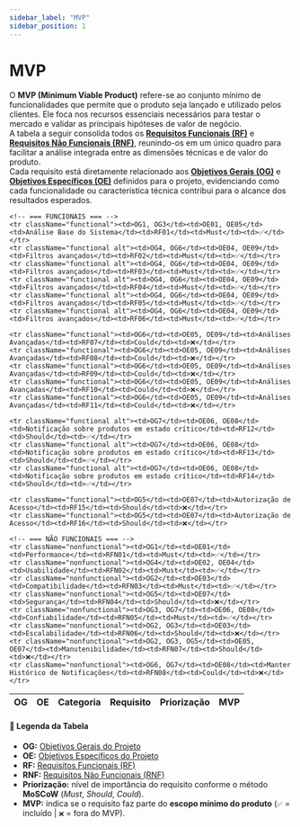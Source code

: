 ```yaml
---
sidebar_label: "MVP"
sidebar_position: 1
---
```


# MVP

O **MVP (Minimum Viable Product)** refere-se ao conjunto mínimo de funcionalidades que permite que o produto seja lançado e utilizado pelos clientes. Ele foca nos recursos essenciais necessários para testar o mercado e validar as principais hipóteses de valor de negócio.  
A tabela a seguir consolida todos os **[Requisitos Funcionais (RF)](https://mdsreq-fga-unb.github.io/REQ-2025.2-T02-RxHospitalar/docs/visao-produto-projeto/requisitos-de-software/a-requisitos-funcionais)** e **[Requisitos Não Funcionais (RNF)](https://mdsreq-fga-unb.github.io/REQ-2025.2-T02-RxHospitalar/docs/visao-produto-projeto/requisitos-de-software/b-requisitos-nao-funcionais)**, reunindo-os em um único quadro para facilitar a análise integrada entre as dimensões técnicas e de valor do produto.  
Cada requisito está diretamente relacionado aos **[Objetivos Gerais (OG)](https://mdsreq-fga-unb.github.io/REQ-2025.2-T02-RxHospitalar/docs/visao-produto-projeto/b-solucao-proposta#21-objetivos-do-produto)** e **[Objetivos Específicos (OE)](https://mdsreq-fga-unb.github.io/REQ-2025.2-T02-RxHospitalar/docs/visao-produto-projeto/b-solucao-proposta/#22-caracter%C3%ADsticas-da-solu%C3%A7%C3%A3o)** definidos para o projeto, evidenciando como cada funcionalidade ou característica técnica contribui para o alcance dos resultados esperados.

<table className="requirements-table">
  <thead>
    <tr>
      <th>OG</th>
      <th>OE</th>
      <th>Categoria</th>
      <th>Requisito</th>
      <th>Priorização</th>
      <th>MVP</th>
    </tr>
  </thead>
  <tbody>

    <!-- === FUNCIONAIS === -->
    <tr className="functional"><td>OG1, OG3</td><td>OE01, OE05</td><td>Análise Base do Sistema</td><td>RF01</td><td>Must</td><td>✅</td></tr>
    <tr className="functional alt"><td>OG4, OG6</td><td>OE04, OE09</td><td>Filtros avançados</td><td>RF02</td><td>Must</td><td>✅</td></tr>
    <tr className="functional alt"><td>OG4, OG6</td><td>OE04, OE09</td><td>Filtros avançados</td><td>RF03</td><td>Must</td><td>✅</td></tr>
    <tr className="functional alt"><td>OG4, OG6</td><td>OE04, OE09</td><td>Filtros avançados</td><td>RF04</td><td>Must</td><td>✅</td></tr>
    <tr className="functional alt"><td>OG4, OG6</td><td>OE04, OE09</td><td>Filtros avançados</td><td>RF05</td><td>Must</td><td>✅</td></tr>
    <tr className="functional alt"><td>OG4, OG6</td><td>OE04, OE09</td><td>Filtros avançados</td><td>RF06</td><td>Must</td><td>✅</td></tr>

    <tr className="functional"><td>OG6</td><td>OE05, OE09</td><td>Análises Avançadas</td><td>RF07</td><td>Could</td><td>❌</td></tr>
    <tr className="functional"><td>OG6</td><td>OE05, OE09</td><td>Análises Avançadas</td><td>RF08</td><td>Could</td><td>❌</td></tr>
    <tr className="functional"><td>OG6</td><td>OE05, OE09</td><td>Análises Avançadas</td><td>RF09</td><td>Could</td><td>❌</td></tr>
    <tr className="functional"><td>OG6</td><td>OE05, OE09</td><td>Análises Avançadas</td><td>RF10</td><td>Could</td><td>❌</td></tr>
    <tr className="functional"><td>OG6</td><td>OE05, OE09</td><td>Análises Avançadas</td><td>RF11</td><td>Could</td><td>❌</td></tr>

    <tr className="functional alt"><td>OG7</td><td>OE06, OE08</td><td>Notificação sobre produtos em estado crítico</td><td>RF12</td><td>Should</td><td>✅</td></tr>
    <tr className="functional alt"><td>OG7</td><td>OE06, OE08</td><td>Notificação sobre produtos em estado crítico</td><td>RF13</td><td>Should</td><td>✅</td></tr>
    <tr className="functional alt"><td>OG7</td><td>OE06, OE08</td><td>Notificação sobre produtos em estado crítico</td><td>RF14</td><td>Should</td><td>✅</td></tr>

    <tr className="functional"><td>OG5</td><td>OE07</td><td>Autorização de Acesso</td><td>RF15</td><td>Should</td><td>❌</td></tr>
    <tr className="functional"><td>OG5</td><td>OE07</td><td>Autorização de Acesso</td><td>RF16</td><td>Should</td><td>❌</td></tr>

    <!-- === NÃO FUNCIONAIS === -->
    <tr className="nonfunctional"><td>OG1</td><td>OE01</td><td>Performance</td><td>RFN01</td><td>Must</td><td>✅</td></tr>
    <tr className="nonfunctional"><td>OG4</td><td>OE02, OE04</td><td>Usabilidade</td><td>RFN02</td><td>Must</td><td>✅</td></tr>
    <tr className="nonfunctional"><td>OG2</td><td>OE03</td><td>Compatibilidade</td><td>RFN03</td><td>Must</td><td>✅</td></tr>
    <tr className="nonfunctional"><td>OG5</td><td>OE07</td><td>Segurança</td><td>RFN04</td><td>Should</td><td>❌</td></tr>
    <tr className="nonfunctional"><td>OG3, OG7</td><td>OE06, OE08</td><td>Confiabilidade</td><td>RFN05</td><td>Must</td><td>✅</td></tr>
    <tr className="nonfunctional"><td>OG2, OG3</td><td>OE03</td><td>Escalabilidade</td><td>RFN06</td><td>Should</td><td>❌</td></tr>
    <tr className="nonfunctional"><td>OG2, OG3, OG5</td><td>OE05, OE07</td><td>Manutenibilidade</td><td>RFN07</td><td>Should</td><td>❌</td></tr>
    <tr className="nonfunctional"><td>OG6, OG7</td><td>OE08</td><td>Manter Histórico de Notificações</td><td>RFN08</td><td>Could</td><td>❌</td></tr>

  </tbody>
</table>

#### 🔎 Legenda da Tabela

- **OG:** [Objetivos Gerais do Projeto](https://mdsreq-fga-unb.github.io/REQ-2025.2-T02-RxHospitalar/docs/visao-produto-projeto/b-solucao-proposta#21-objetivos-do-produto)  
- **OE:** [Objetivos Específicos do Projeto](https://mdsreq-fga-unb.github.io/REQ-2025.2-T02-RxHospitalar/docs/visao-produto-projeto/b-solucao-proposta/#22-caracter%C3%ADsticas-da-solu%C3%A7%C3%A3o)  
- **RF:** [Requisitos Funcionais (RF)](https://mdsreq-fga-unb.github.io/REQ-2025.2-T02-RxHospitalar/docs/visao-produto-projeto/requisitos-de-software/a-requisitos-funcionais) 
- **RNF:** [Requisitos Não Funcionais (RNF)](https://mdsreq-fga-unb.github.io/REQ-2025.2-T02-RxHospitalar/docs/visao-produto-projeto/requisitos-de-software/b-requisitos-nao-funcionais)  
- **Priorização:** nível de importância do requisito conforme o método **MoSCoW** (*Must*, *Should*, *Could*).  
- **MVP:** indica se o requisito faz parte do **escopo mínimo do produto** (`✅` = incluído | `❌` = fora do MVP).